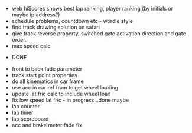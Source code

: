 - web hiScores shows best lap ranking, player ranking (by initials or maybe ip address?)
- schedule problems, countdown etc - wordle style
- find track drawing solution on safari 
- give track reverse property, switched gate activation direction and gate order.
- max speed calc



* DONE
- front to back fade parameter
- track start point properties
- do all kinematics in car frame
- use acc in car ref fram to get wheel loading
- update lat fric calc to include wheel load 
- fix low speed lat fric - in progress...done maybe
- lap counter
- lap timer
- lap scoreboard
- acc and brake meter fade fix